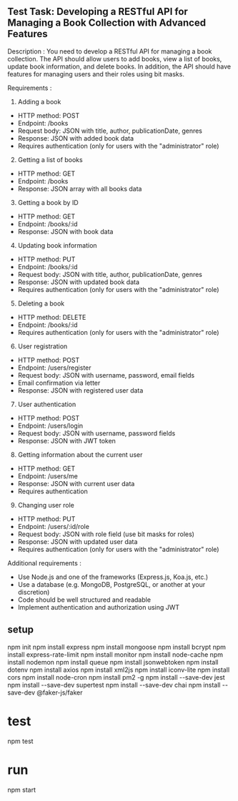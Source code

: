 ## Test Task: Developing a RESTful API for Managing a Book Collection with Advanced Features

Description :
You need to develop a RESTful API for managing a book collection. The API should allow users to add books, view a list of books, update book information, and delete books. In addition, the API should have features for managing users and their roles using bit masks.

Requirements :
1. Adding a book
- HTTP method: POST
- Endpoint: /books
- Request body: JSON with title, author, publicationDate, genres
- Response: JSON with added book data
- Requires authentication (only for users with the "administrator" role)

2. Getting a list of books
- HTTP method: GET
- Endpoint: /books
- Response: JSON array with all books data

3. Getting a book by ID
- HTTP method: GET
- Endpoint: /books/:id
- Response: JSON with book data

4. Updating book information
- HTTP method: PUT
- Endpoint: /books/:id
- Request body: JSON with title, author, publicationDate, genres
- Response: JSON with updated book data
- Requires authentication (only for users with the "administrator" role)

5. Deleting a book
- HTTP method: DELETE
- Endpoint: /books/:id
- Requires authentication (only for users with the "administrator" role)

6. User registration
- HTTP method: POST
- Endpoint: /users/register
- Request body: JSON with username, password, email fields
- Email confirmation via letter
- Response: JSON with registered user data

7. User authentication
- HTTP method: POST
- Endpoint: /users/login
- Request body: JSON with username, password fields
- Response: JSON with JWT token

8. Getting information about the current user
- HTTP method: GET
- Endpoint: /users/me
- Response: JSON with current user data
- Requires authentication

9. Changing user role
- HTTP method: PUT
- Endpoint: /users/:id/role
- Request body: JSON with role field (use bit masks for roles)
- Response: JSON with updated user data
- Requires authentication (only for users with the "administrator" role)

Additional requirements :
- Use Node.js and one of the frameworks (Express.js, Koa.js, etc.)
- Use a database (e.g. MongoDB, PostgreSQL, or another at your discretion)
- Code should be well structured and readable
- Implement authentication and authorization using JWT

## setup
npm init
npm install express
npm install mongoose
npm install bcrypt
npm install express-rate-limit
npm install monitor
npm install node-cache
npm install nodemon
npm install queue
npm install jsonwebtoken
npm install dotenv
npm install axios
npm install xml2js
npm install iconv-lite
npm install cors
npm install node-cron
npm install pm2 -g
npm install --save-dev jest
npm install --save-dev supertest
npm install --save-dev chai
npm install --save-dev @faker-js/faker

# test
npm test

# run
npm start